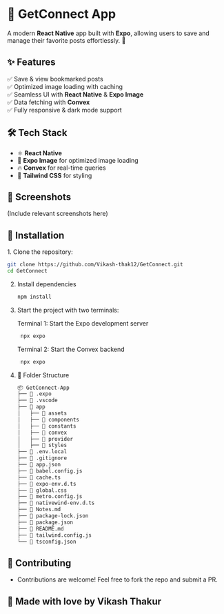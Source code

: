 # 📌 GetConnect App

A modern **React Native** app built with **Expo**, allowing users to save and manage their favorite posts effortlessly. 🚀  

## ✨ Features  
✅ Save & view bookmarked posts  
✅ Optimized image loading with caching  
✅ Seamless UI with **React Native** & **Expo Image**  
✅ Data fetching with **Convex**  
✅ Fully responsive & dark mode support  

## 🛠 Tech Stack  
- ⚛ **React Native**  
- 🎨 **Expo Image** for optimized image loading  
- 🔥 **Convex** for real-time queries  
- 🌈 **Tailwind CSS** for styling  

## 📸 Screenshots  
(Include relevant screenshots here)  

## 🚀 Installation  

1️. Clone the repository:  
```bash
git clone https://github.com/Vikash-thak12/GetConnect.git
cd GetConnect
```

2. Install dependencies

   ```bash
   npm install
   ```

3. Start the project with two terminals:
   
   Terminal 1: Start the Expo development server
   ```bash
    npx expo 
   ```
   Terminal 2: Start the Convex backend
   ```bash
    npx expo 
   ```
5. 📄 Folder Structure
   ```bash
   📦 GetConnect-App
   ├── 📂 .expo
   ├── 📂 .vscode
   ├── 📂 app
   │   ├── 📂 assets
   │   ├── 📂 components
   │   ├── 📂 constants
   │   ├── 📂 convex
   │   ├── 📂 provider
   │   ├── 📂 styles
   ├── 📄 .env.local
   ├── 📄 .gitignore
   ├── 📄 app.json
   ├── 📄 babel.config.js
   ├── 📄 cache.ts
   ├── 📄 expo-env.d.ts
   ├── 📄 global.css
   ├── 📄 metro.config.js
   ├── 📄 nativewind-env.d.ts
   ├── 📄 Notes.md
   ├── 📄 package-lock.json
   ├── 📄 package.json
   ├── 📄 README.md
   ├── 📄 tailwind.config.js
   └── 📄 tsconfig.json
   ```
## 🙌 Contributing
- Contributions are welcome! Feel free to fork the repo and submit a PR. 

## 💙 Made with love by Vikash Thakur

